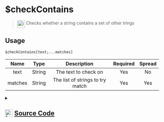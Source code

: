 # $checkContains
> <img align="top" src="https://upload.wikimedia.org/wikipedia/commons/thumb/e/e4/Infobox_info_icon.svg/160px-Infobox_info_icon.svg.png?20150409153300" alt="image" width="25" height="auto"> Checks whether a string contains a set of other trings
## Usage
```
$checkContains[text;...matches]
```
| Name | Type | Description | Required | Spread
| :---: | :---: | :---: | :---: | :---: |
text | String | The text to check on | Yes | No
matches | String | The list of strings to try match | Yes | Yes
<details>
<summary>
    
## <img align="top" src="https://cdn4.iconfinder.com/data/icons/iconsimple-logotypes/512/github-512.png" alt="image" width="25" height="auto">  [Source Code](https://github.com/tryforge/ForgeScript-V2/blob/main/src/native/checkContains.ts)
    
</summary>
    
```ts
import { ArgType, NativeFunction, Return } from "../structures"

export default new NativeFunction({
    name: "$checkContains",
    version: "1.0.0",
    description: "Checks whether a string contains a set of other trings",
    unwrap: true,
    args: [
        {
            name: "text",
            description: "The text to check on",
            required: true,
            rest: false,
            type: ArgType.String
        },
        {
            name: "matches",
            description: "The list of strings to try match",
            rest: true,
            type: ArgType.String,
            required: true
        }
    ],
    brackets: true,
    execute(ctx, [ text, matches ]) {
        return Return.success(matches.some(x => text.includes(x)))
    },
})
```
    
</details>